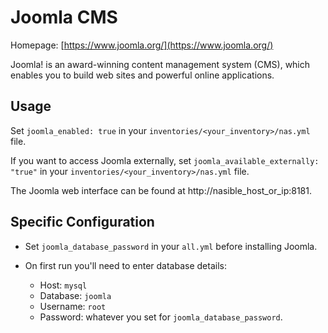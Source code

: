 # Joomla CMS

Homepage: [https://www.joomla.org/](https://www.joomla.org/)

Joomla! is an award-winning content management system (CMS), which enables you to build web sites and powerful online applications.

## Usage

Set `joomla_enabled: true` in your `inventories/<your_inventory>/nas.yml` file.

If you want to access Joomla externally, set `joomla_available_externally: "true"` in your `inventories/<your_inventory>/nas.yml` file.

The Joomla web interface can be found at http://nasible_host_or_ip:8181.

## Specific Configuration

  - Set `joomla_database_password` in your `all.yml` before installing Joomla.

  - On first run you'll need to enter database details:
    - Host: `mysql`
    - Database: `joomla`
    - Username: `root`
    - Password: whatever you set for `joomla_database_password`.
    